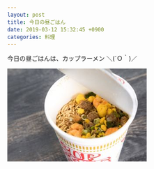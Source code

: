 ```yaml
---
layout: post
title: 今日の昼ごはん
date: 2019-03-12 15:32:45 +0900 
categories: 料理
---
```


今日の昼ごはんは、カップラーメン ＼(´Ｏ｀)／

![カップ麺](/images/cupnoodle.jpg)